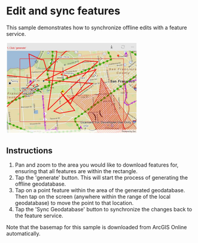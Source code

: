 # Edit and sync features

This sample demonstrates how to synchronize offline edits with a feature service.

<img src="EditAndSyncFeatures.jpg" width="350"/>

## Instructions

1. Pan and zoom to the area you would like to download features for, ensuring that all features are within the rectangle.
2. Tap the 'generate' button. This will start the process of generating the offline geodatabase.
3. Tap on a point feature within the area of the generated geodatabase. Then tap on the screen (anywhere within the range of the local geodatabase) to move the point to that location.
4. Tap the 'Sync Geodatabase' button to synchronize the changes back to the feature service.

 Note that the basemap for this sample is downloaded from ArcGIS Online automatically.
